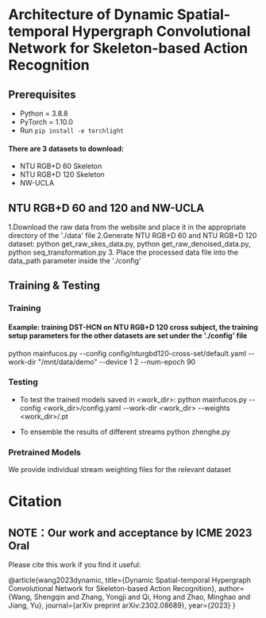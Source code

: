 # Architecture of Dynamic Spatial-temporal Hypergraph Convolutional Network for Skeleton-based Action Recognition

## Prerequisites

- Python = 3.8.8
- PyTorch = 1.10.0
- Run `pip install -e torchlight` 


#### There are 3 datasets to download:

- NTU RGB+D 60 Skeleton
- NTU RGB+D 120 Skeleton
- NW-UCLA

## NTU RGB+D 60 and 120 and NW-UCLA

1.Download the raw data from the website and place it in the appropriate directory of the './data' file
2.Generate NTU RGB+D 60 and NTU RGB+D 120 dataset:  python get_raw_skes_data.py,  python get_raw_denoised_data.py,  python seq_transformation.py
3. Place the processed data file into the data_path parameter inside the './config'

## Training & Testing

### Training

#### Example: training  DST-HCN on NTU RGB+D 120 cross subject, the training setup parameters for the other datasets are set under the './config' file 
python mainfucos.py --config config/nturgbd120-cross-set/default.yaml --work-dir "/mnt/data/demo" --device 1 2 --num-epoch 90

### Testing

- To test the trained models saved in <work_dir>:
python mainfucos.py --config <work_dir>/config.yaml --work-dir <work_dir>  --weights <work_dir>/.pt 


- To ensemble the results of different streams
python zhenghe.py 

### Pretrained Models

We provide individual stream weighting files for the relevant dataset

# Citation
## NOTE：Our work and acceptance by ICME 2023 Oral
Please cite this work if you find it useful:



@article{wang2023dynamic,
  title={Dynamic Spatial-temporal Hypergraph Convolutional Network for Skeleton-based Action Recognition},
  author={Wang, Shengqin and Zhang, Yongji and Qi, Hong and Zhao, Minghao and Jiang, Yu},
  journal={arXiv preprint arXiv:2302.08689},
  year={2023}
}

